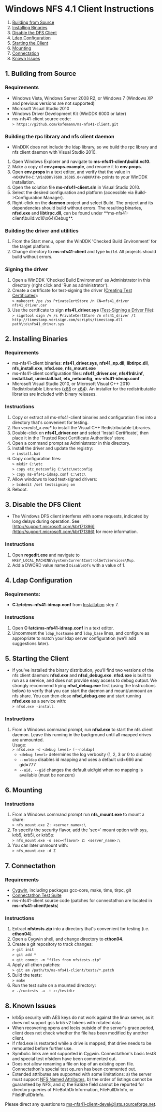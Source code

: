 
# Windows NFS 4.1 Client Instructions

1.  [Building from Source](#build)
2.  [Installing Binaries](#install)
3.  [Disable the DFS Client](#dfs)
4.  [Ldap Configuration](#ldap)
5.  [Starting the Client](#startup)
6.  [Mounting](#mount)
7.  [Connectation](#cthon)
8.  [Known Issues](#issues)


## 1\. <a name="build">Building from Source</a>

### Requirements

*   Windows Vista, Windows Server 2008 R2, or Windows 7 (Windows XP and previous versions are not supported)
*   Microsoft Visual Studio 2010
*   Windows Driver Development Kit (WinDDK 6000 or later)
*   ms-nfs41-client source code:   
    `> https://github.com/kofemann/ms-nfs41-client.git`

### Building the rpc library and nfs client daemon

*   WinDDK does not include the ldap library, so we build the rpc library and nfs client daemon with Visual Studio 2010.

1.  Open Windows Explorer and navigate to **ms-nfs41-client\build.vc10**.
2.  Make a copy of **env.props.example**, and rename it to **env.props**.
3.  Open **env.props** in a text editor, and verify that the value in `<WDKPATH>C:\WinDDK\7600.16385.0</WDKPATH>` points to your WinDDK installation.
4.  Open the solution file **ms-nfs41-client.sln** in Visual Studio 2010.
5.  Select the desired configuration and platform (accessible via Build->Configuration Manager).
6.  Right-click on the **daemon** project and select Build. The project and its dependencies should build without errors. The resulting binaries, **nfsd.exe** and **libtirpc.dll**, can be found under **ms-nfs41-client\build.vc10\x64\Debug\**.

### Building the driver and utilities

1.  From the Start menu, open the WinDDK 'Checked Build Environment' for the target platform.
2.  Change directory to **ms-nfs41-client** and type `build`. All projects should build without errors.

### Signing the driver

1.  Open a WinDDK 'Checked Build Environment' as Administrator in this directory (right click and 'Run as administrator').
2.  Create a certificate for test-signing the driver ([Creating Test Certificates](http://msdn.microsoft.com/en-us/library/ff540213%28VS.85%29.aspx "msdn.microsoft.com")):   
    `> makecert /pe /ss PrivateCertStore /n CN=nfs41_driver nfs41_driver.cer`
3.  Use the certificate to sign **nfs41_driver.sys** ([Test-Signing a Driver File](http://msdn.microsoft.com/en-us/library/ff553467%28VS.85%29.aspx "msdn.microsoft.com")):   
    `> signtool sign /v /s PrivateCertStore /n nfs41_driver /t http://timestamp.verisign.com/scripts/timestamp.dll path\to\nfs41_driver.sys`

## 2\. <a name="install">Installing Binaries</a>

### Requirements

*   ms-nfs41-client binaries: **nfs41_driver.sys**, **nfs41_np.dll**, **libtirpc.dll**, **nfs_install.exe**, **nfsd.exe**, **nfs_mount.exe**
*   ms-nfs41-client configuration files: **nfs41_driver.cer**, **nfs41rdr.inf**, **install.bat**, **uninstall.bat**, **etc_netconfig**, **ms-nfs41-idmap.conf**
*   Microsoft Visual Studio 2010, or Microsoft Visual C++ 2010 Redistributable Libraries ([x86](https://www.microsoft.com/download/en/details.aspx?id=8328) or [x64](https://www.microsoft.com/download/en/details.aspx?id=13523)). An installer for the redistributable libraries are included with binary releases.

### Instructions

1.  Copy or extract all ms-nfs41-client binaries and configuration files into a directory that's convenient for testing.
2.  Run **vcredist_x*.exe** to install the Visual C++ Redistributable Libraries.
3.  Double-click on **nfs41_driver.cer** and select 'Install Certificate', then place it in the 'Trusted Root Certificate Authorities' store.
4.  Open a command prompt as Administrator in this directory.
5.  Install the driver and update the registry:   
    `> install.bat`
6.  Copy configuration files:   
    `> mkdir C:\etc`   
    `> copy etc_netconfig C:\etc\netconfig`   
    `> copy ms-nfs41-idmap.conf C:\etc\`
7.  Allow windows to load test-signed drivers:   
    `> bcdedit /set testsigning on`
8.  Reboot.

## 3\. <a name="dfs">Disable the DFS Client</a>

*   The Windows DFS client interferes with some requests, indicated by long delays during operation. See [http://support.microsoft.com/kb/171386](http://support.microsoft.com/kb/171386) for more information.

### Instructions

1.  Open **regedit.exe** and navigate to `HKEY_LOCAL_MACHINE\System\CurrentControlSet\Services\Mup`.
2.  Add a DWORD value named `DisableDfs` with a value of 1.

## 4\. <a name="ldap">Ldap Configuration</a>

### Requirements:

*   **C:\etc\ms-nfs41-idmap.conf** from [Installation](#install) step 7.

### Instructions

1.  Open **C:\etc\ms-nfs41-idmap.conf** in a text editor.
2.  Uncomment the `ldap_hostname` and `ldap_base` lines, and configure as appropriate to match your ldap server configuration (we'll add suggestions later).

## 5\. <a name="startup">Starting the Client</a>

*   If you've installed the binary distribution, you'll find two versions of the nfs client daemon: **nfsd.exe** and **nfsd_debug.exe**. **nfsd.exe** is built to run as a service, and does not provide easy access to debug output. We strongly recommend trying **nfsd_debug.exe** first (using the Instructions below) to verify that you can start the daemon and mount/unmount an nfs share. You can then close **nfsd_debug.exe** and start running **nfsd.exe** as a service with:  
    `> nfsd.exe -install`.

### Instructions

1.  From a Windows command prompt, run **nfsd.exe** to start the nfs client daemon. Leave this running in the background until all mapped drives are unmounted.   
    Usage:   
    `> nfsd.exe -d <debug level> [--noldap]`
    *   `<debug level>` determines the log verbosity (1, 2, 3 or 0 to disable)
    *   `--noldap` disables id mapping and uses a default uid=666 and gid=777
    *   `--uid, --gid` changes the default uid/gid when no mapping is available (must be nonzero)

## 6\. <a name="mount">Mounting</a>

### Instructions

1.  From a Windows command prompt run **nfs_mount.exe** to mount a share:   
    `> nfs_mount.exe Z: <server_name>:\`
2.  To specify the security flavor, add the 'sec=' mount option with sys, krb5, krb5i, or krb5p:   
    `> nfs_mount.exe -o sec=<flavor> Z: <server_name>:\`
3.  You can later unmount with:   
    `> nfs_mount.exe -d Z`

## 7\. <a name="cthon">Connectathon</a>

### Requirements

*   [Cygwin](http://www.cygwin.com "www.cygwin.com"), including packages gcc-core, make, time, tirpc, git
*   [Connectathon Test Suite](https://git.linux-nfs.org/?p=steved/cthon04.git;a=summary "git.linux-nfs.org")
*   ms-nfs41-client source code (patches for connectathon are located in **ms-nfs41-client\tests**)

### Instructions

1.  Extract **nfstests.zip** into a directory that's convenient for testing (i.e. **cthon04**).
2.  Open a Cygwin shell, and change directory to **cthon04**.
3.  Create a git repository to track changes:   
    `> git init`   
    `> git add *`   
    `> git commit -m "files from nfstests.zip"`
4.  Apply all cthon patches:   
    `> git am /path/to/ms-nfs41-client/tests/*.patch`
5.  Build the tests:   
    `> make`
6.  Run the test suite on a mounted directory:   
    `> ./runtests -a -t z:/testdir`

## 8\. <a name="issues">Known Issues</a>

*   krb5p security with AES keys do not work against the linux server, as it does not support gss krb5 v2 tokens with rotated data.
*   When recovering opens and locks outside of the server's grace period, client does not check whether the file has been modified by another client.
*   If nfsd.exe is restarted while a drive is mapped, that drive needs to be remounted before further use.
*   Symbolic links are not supported in Cygwin. Connectathon's basic test8 and special test nfsidem have been commented out.
*   Does not allow renaming a file on top of an existing open file. Connectathon's special test op_ren has been commented out.
*   Extended attributes are supported with some limitations: a) the server must support [NFS Named Attributes](https://tools.ietf.org/html/rfc5661#section-5.3 "RFC 5661: 5.3\. Named Attributes"), b) the order of listings cannot be guaranteed by NFS, and c) the EaSize field cannot be reported for directory queries of FileBothDirInformation, FileFullDirInfo, or FileIdFullDirInfo.

Please direct any questions to [ms-nfs41-client-devel@lists.sourceforge.net](mailto:ms-nfs41-client-devel@lists.sourceforge.net).
